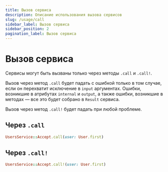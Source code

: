 ```yaml
---
title: Вызов сервиса
description: Описание использования вызова сервисов
slug: /usage/call
sidebar_label: Вызов сервиса
sidebar_position: 2
pagination_label: Вызов сервиса
---
```


# Вызов сервиса

Сервисы могут быть вызваны только через методы `.call` и `.call!`.

Вызов через метод `.call` будет падать с ошибкой только в том случае, если он перехватит исключение в `input` аргументах.
Ошибки, возникшие в атрибутах `internal` и `output`, а также ошибки, возникшие в методах — все это будет собрано в `Result` сервиса.

Вызов через метод `.call!` будет падать при любой проблеме.

## Через `.call`

```ruby
UsersService::Accept.call(user: User.first)
```

## Через `.call!`

```ruby
UsersService::Accept.call!(user: User.first)
```
